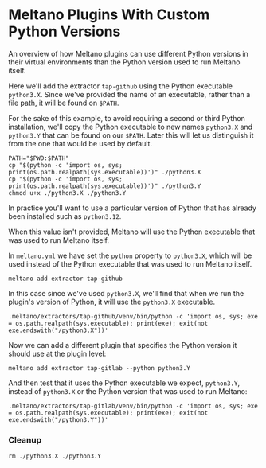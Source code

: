 # Meltano Plugins With Custom Python Versions

An overview of how Meltano plugins can use different Python versions in their virtual environments than the Python version used to run Meltano itself.

Here we'll add the extractor `tap-github` using the Python executable `python3.X`. Since we've provided the name of an executable, rather than a file path, it will be found on `$PATH`.

For the sake of this example, to avoid requiring a second or third Python installation, we'll copy the Python executable to new names `python3.X` and `python3.Y` that can be found on our `$PATH`. Later this will let us distinguish it from the one that would be used by default.

```shell
PATH="$PWD:$PATH"
cp "$(python -c 'import os, sys; print(os.path.realpath(sys.executable))')" ./python3.X
cp "$(python -c 'import os, sys; print(os.path.realpath(sys.executable))')" ./python3.Y
chmod u+x ./python3.X ./python3.Y
```

In practice you'll want to use a particular version of Python that has already been installed such as `python3.12`.

When this value isn't provided, Meltano will use the Python executable that was used to run Meltano itself.

In `meltano.yml` we have set the `python` property to `python3.X`, which will be used instead of the Python executable that was used to run Meltano itself.

```shell
meltano add extractor tap-github
```

In this case since we've used `python3.X`, we'll find that when we run the plugin's version of Python, it will use the `python3.X` executable.

```shell
.meltano/extractors/tap-github/venv/bin/python -c 'import os, sys; exe = os.path.realpath(sys.executable); print(exe); exit(not exe.endswith("/python3.X"))'
```

Now we can add a different plugin that specifies the Python version it should use at the plugin level:

```shell
meltano add extractor tap-gitlab --python python3.Y
```

And then test that it uses the Python executable we expect, `python3.Y`, instead of `python3.X` or the Python version that was used to run Meltano:

```shell
.meltano/extractors/tap-gitlab/venv/bin/python -c 'import os, sys; exe = os.path.realpath(sys.executable); print(exe); exit(not exe.endswith("/python3.Y"))'
```

### Cleanup

```shell
rm ./python3.X ./python3.Y
```

